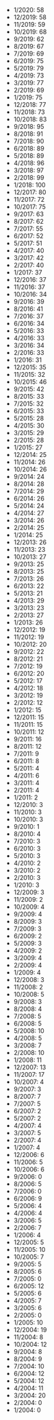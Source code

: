 *  1/2020: 58
*  12/2019: 58
*  11/2019: 59
*  10/2019: 68
*  9/2019: 62
*  8/2019: 67
*  7/2019: 69
*  6/2019: 75
*  5/2019: 79
*  4/2019: 73
*  3/2019: 77
*  2/2019: 69
*  1/2019: 75
*  12/2018: 77
*  11/2018: 73
*  10/2018: 83
*  9/2018: 95
*  8/2018: 91
*  7/2018: 90
*  6/2018: 89
*  5/2018: 89
*  4/2018: 96
*  3/2018: 97
*  2/2018: 99
*  1/2018: 100
*  12/2017: 80
*  11/2017: 72
*  10/2017: 75
*  9/2017: 63
*  8/2017: 62
*  7/2017: 55
*  6/2017: 52
*  5/2017: 51
*  4/2017: 40
*  3/2017: 42
*  2/2017: 40
*  1/2017: 37
*  12/2016: 37
*  11/2016: 37
*  10/2016: 34
*  9/2016: 39
*  8/2016: 41
*  7/2016: 37
*  6/2016: 34
*  5/2016: 33
*  4/2016: 33
*  3/2016: 34
*  2/2016: 33
*  1/2016: 31
*  12/2015: 35
*  11/2015: 32
*  10/2015: 46
*  9/2015: 42
*  8/2015: 33
*  7/2015: 32
*  6/2015: 33
*  5/2015: 28
*  4/2015: 30
*  3/2015: 29
*  2/2015: 28
*  1/2015: 27
*  12/2014: 25
*  11/2014: 26
*  10/2014: 26
*  9/2014: 24
*  8/2014: 28
*  7/2014: 29
*  6/2014: 26
*  5/2014: 24
*  4/2014: 27
*  3/2014: 26
*  2/2014: 25
*  1/2014: 25
*  12/2013: 26
*  11/2013: 23
*  10/2013: 27
*  9/2013: 25
*  8/2013: 25
*  7/2013: 26
*  6/2013: 22
*  5/2013: 21
*  4/2013: 29
*  3/2013: 23
*  2/2013: 27
*  1/2013: 26
*  12/2012: 19
*  11/2012: 19
*  10/2012: 20
*  9/2012: 22
*  8/2012: 21
*  7/2012: 19
*  6/2012: 20
*  5/2012: 17
*  4/2012: 18
*  3/2012: 19
*  2/2012: 12
*  1/2012: 15
*  12/2011: 15
*  11/2011: 15
*  10/2011: 12
*  9/2011: 16
*  8/2011: 12
*  7/2011: 9
*  6/2011: 8
*  5/2011: 4
*  4/2011: 6
*  3/2011: 4
*  2/2011: 4
*  1/2011: 2
*  12/2010: 3
*  11/2010: 3
*  10/2010: 3
*  9/2010: 1
*  8/2010: 4
*  7/2010: 3
*  6/2010: 3
*  5/2010: 3
*  4/2010: 2
*  3/2010: 2
*  2/2010: 3
*  1/2010: 3
*  12/2009: 3
*  11/2009: 2
*  10/2009: 4
*  9/2009: 4
*  8/2009: 3
*  7/2009: 3
*  6/2009: 2
*  5/2009: 3
*  4/2009: 2
*  3/2009: 4
*  2/2009: 4
*  1/2009: 4
*  12/2008: 3
*  11/2008: 2
*  10/2008: 5
*  9/2008: 3
*  8/2008: 4
*  7/2008: 5
*  6/2008: 5
*  5/2008: 10
*  4/2008: 5
*  3/2008: 7
*  2/2008: 10
*  1/2008: 11
*  12/2007: 13
*  11/2007: 17
*  10/2007: 4
*  9/2007: 3
*  8/2007: 7
*  7/2007: 5
*  6/2007: 2
*  5/2007: 2
*  4/2007: 4
*  3/2007: 5
*  2/2007: 4
*  1/2007: 4
*  12/2006: 6
*  11/2006: 5
*  10/2006: 6
*  9/2006: 0
*  8/2006: 5
*  7/2006: 0
*  6/2006: 9
*  5/2006: 4
*  4/2006: 4
*  3/2006: 5
*  2/2006: 7
*  1/2006: 4
*  12/2005: 5
*  11/2005: 10
*  10/2005: 7
*  9/2005: 5
*  8/2005: 6
*  7/2005: 0
*  6/2005: 12
*  5/2005: 6
*  4/2005: 7
*  3/2005: 6
*  2/2005: 0
*  1/2005: 10
*  12/2004: 19
*  11/2004: 8
*  10/2004: 12
*  9/2004: 8
*  8/2004: 9
*  7/2004: 10
*  6/2004: 12
*  5/2004: 12
*  4/2004: 11
*  3/2004: 20
*  2/2004: 0
*  1/2004: 0
